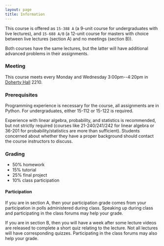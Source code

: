 ```yaml
---
layout: page
title: Information
---
```


This course is offered as `15-388 A` (a 9-unit course for undergraduates with live lectures), and `15-688 A/B` (a 12-unit course for masters with choice between live lectures (section A) and no meetings (section B)).

Both courses have the same lectures, but the latter will have additional advanced problems in their assignments.

### Meeting

This course meets every Monday and Wednesday 3:00pm--4:20pm in [Doherty Hall](https://goo.gl/maps/CdzUdGEaFPJ8frwh9) 2210.

### Prerequisites

Programming experience is necessary for the course, all assignments are in Python. For undergraduates, either 15-112 or 15-122 is required.

Experience with linear algebra, probability, and statistics is recommended, but not strictly required (courses like 21-240/241/242 for linear algebra or 36-201 for probability/statistics are more than sufficient). Students concerned about whether they have a proper background should contact the course instructors to discuss.

### Grading

- 50% homework
- 15% tutorial
- 25% final project
- 10% class participation

#### Participation

If you are in section A, then your participation grade comes from your participation in polls administered during class. Speaking up during class and participating in the class forums may help your grade.

If you are in section B, then you will have a week after some lecture videos are released to complete a short quiz relating to the lecture. Not all lectures will have corresponding quizzes. Participating in the class forums may also help your grade.
